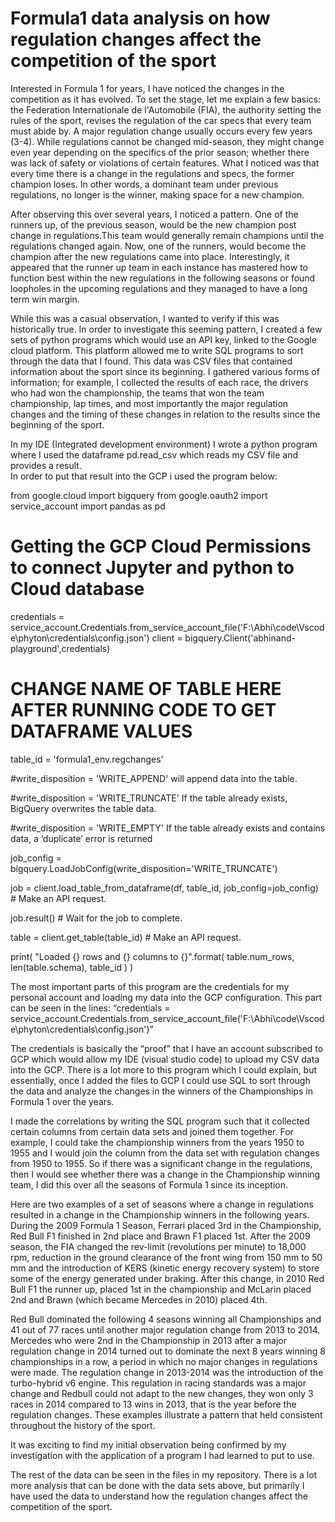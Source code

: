 # Formula1 data analysis on how regulation changes affect the competition of the sport

Interested in Formula 1 for years, I have noticed the changes in the competition as it has evolved.  To set the stage, let me explain a few basics: the Federation Internationale de l'Automobile (FIA), the authority setting the rules of the sport, revises the regulation of the car specs that every team must abide by. A major regulation change usually occurs every few years (3-4). While regulations cannot be changed mid-season, they  might change even year depending on the specifics of the prior season; whether there was lack of safety or violations of certain features. What I noticed was that every time there is a change in the regulations and specs, the former champion loses. In other words, a dominant team under previous regulations, no longer is the winner, making space for a new champion. 

After observing this over several years, I noticed a pattern.  One of the runners up, of the previous season, would be the new champion post change in regulations.This team would generally remain champions until the regulations changed again. Now, one of the runners, would become the champion after the new regulations came into place. Interestingly, it appeared that the runner up team in each instance has mastered how to function best within the new regulations in the following seasons or found loopholes in the upcoming regulations and they managed to have a long term win margin. 

While this was a casual observation, I wanted to verify if this was historically true.  In order to investigate this seeming pattern, I created a few sets of python programs which would use an API key, linked to the Google cloud platform. This platform allowed me to write SQL programs to sort through the data that I found. This data was CSV files that contained information about the sport since its beginning. I gathered various forms of information; for example, I collected the results of each race, the drivers who had won the championship, the teams that won the team championship, lap times, and most importantly the major regulation changes and the timing of these changes in relation to the results since the beginning of the sport. 

In my IDE (Integrated development environment) I wrote a python program where I used the dataframe 
pd.read_csv which reads my CSV file and provides a result.  
In order to put that result into the GCP i used the program below:

from google.cloud import bigquery
from google.oauth2 import service_account
import pandas as pd
# Getting the GCP Cloud Permissions to connect Jupyter and python to Cloud database
credentials = service_account.Credentials.from_service_account_file('F:\\Abhi\\code\\Vscode\\phyton\\credentials\\config.json')
client = bigquery.Client('abhinand-playground',credentials)
# CHANGE NAME OF TABLE HERE AFTER RUNNING CODE TO GET DATAFRAME VALUES
table_id = 'formula1_env.regchanges'

#write_disposition = 'WRITE_APPEND' will append data into the table.

#write_disposition = 'WRITE_TRUNCATE' If the table already exists, BigQuery overwrites the table data.

#write_disposition = 'WRITE_EMPTY' If the table already exists and contains data, a ‘duplicate’ error is returned

job_config = bigquery.LoadJobConfig(write_disposition='WRITE_TRUNCATE')

job = client.load_table_from_dataframe(df, table_id, job_config=job_config)  # Make an API request.

job.result()  # Wait for the job to complete.

table = client.get_table(table_id)  # Make an API request.

print(
    "Loaded {} rows and {} columns to {}".format(
        table.num_rows, len(table.schema), table_id
    )
)

The most important parts of this program are the credentials for my personal account and loading my data into the GCP configuration. This part can be seen in the lines:
 “credentials = service_account.Credentials.from_service_account_file('F:\\Abhi\\code\\Vscode\\phyton\\credentials\\config.json')” 

The credentials is basically the “proof” that I have an account subscribed to GCP which would allow my IDE (visual studio code) to upload my CSV data into the GCP. There is a lot more to this program which I could explain, but essentially, once I added the files to GCP I could use SQL to sort through the data and analyze the changes in the winners of the Championships in Formula 1 over the years. 

I made the correlations by writing the SQL program such that it collected certain columns from certain data sets and joined them together. For example, I could take the championship winners from the years 1950 to 1955 and I would join the column from the data set with regulation changes from 1950 to 1955. So if there was a significant change in the regulations, then I would see whether there was a change in the Championship winning team, I did this over all the seasons of  Formula 1 since its inception. 

Here are two examples of a set of seasons where a change in regulations resulted in a change in the Championship winners in the following years. During the 2009 Formula 1 Season, Ferrari placed 3rd in the Championship, Red Bull F1 finished in 2nd place and Brawn F1 placed 1st. After the 2009 season,  the FIA changed the  rev-limit (revolutions per minute) to 18,000 rpm, reduction in the ground clearance of the front wing from 150 mm to 50 mm and the introduction of KERS (kinetic energy recovery system) to store some of the energy generated under braking. After this change, in 2010 Red Bull F1 the runner up, placed 1st in the championship and McLarin placed 2nd and Brawn (which became Mercedes in 2010) placed 4th. 

Red Bull dominated the following 4 seasons winning all Championships and 41 out of 77 races until another major regulation change from 2013 to 2014. Mercedes who were 2nd in the Championship in 2013 after a major regulation change in 2014 turned out to dominate the next 8 years winning 8 championships in a row, a period in which no major changes in regulations were made. The regulation change in 2013-2014 was the introduction of the turbo-hybrid v6 engine. This regulation in racing standards was a major change and Redbull could not adapt to the new changes, they won only 3 races in 2014 compared to 13 wins in 2013, that is the year before the regulation changes. These examples illustrate a pattern that held consistent throughout the history of the sport. 

It was exciting to find my initial observation being confirmed by my investigation with the application of a program I had learned to put to use. 

The rest of the data can be seen in the files in my repository. There is a lot more analysis that can be done with the data sets above, but primarily I have used the data to understand how the regulation changes affect the competition of the sport. 
